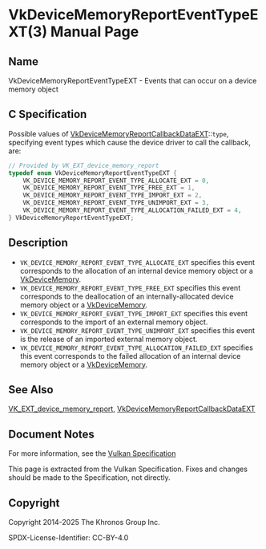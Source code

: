 # VkDeviceMemoryReportEventTypeEXT(3) Manual Page

## Name

VkDeviceMemoryReportEventTypeEXT - Events that can occur on a device memory object



## [](#_c_specification)C Specification

Possible values of [VkDeviceMemoryReportCallbackDataEXT](https://registry.khronos.org/vulkan/specs/latest/man/html/VkDeviceMemoryReportCallbackDataEXT.html)::`type`, specifying event types which cause the device driver to call the callback, are:

```c++
// Provided by VK_EXT_device_memory_report
typedef enum VkDeviceMemoryReportEventTypeEXT {
    VK_DEVICE_MEMORY_REPORT_EVENT_TYPE_ALLOCATE_EXT = 0,
    VK_DEVICE_MEMORY_REPORT_EVENT_TYPE_FREE_EXT = 1,
    VK_DEVICE_MEMORY_REPORT_EVENT_TYPE_IMPORT_EXT = 2,
    VK_DEVICE_MEMORY_REPORT_EVENT_TYPE_UNIMPORT_EXT = 3,
    VK_DEVICE_MEMORY_REPORT_EVENT_TYPE_ALLOCATION_FAILED_EXT = 4,
} VkDeviceMemoryReportEventTypeEXT;
```

## [](#_description)Description

- `VK_DEVICE_MEMORY_REPORT_EVENT_TYPE_ALLOCATE_EXT` specifies this event corresponds to the allocation of an internal device memory object or a [VkDeviceMemory](https://registry.khronos.org/vulkan/specs/latest/man/html/VkDeviceMemory.html).
- `VK_DEVICE_MEMORY_REPORT_EVENT_TYPE_FREE_EXT` specifies this event corresponds to the deallocation of an internally-allocated device memory object or a [VkDeviceMemory](https://registry.khronos.org/vulkan/specs/latest/man/html/VkDeviceMemory.html).
- `VK_DEVICE_MEMORY_REPORT_EVENT_TYPE_IMPORT_EXT` specifies this event corresponds to the import of an external memory object.
- `VK_DEVICE_MEMORY_REPORT_EVENT_TYPE_UNIMPORT_EXT` specifies this event is the release of an imported external memory object.
- `VK_DEVICE_MEMORY_REPORT_EVENT_TYPE_ALLOCATION_FAILED_EXT` specifies this event corresponds to the failed allocation of an internal device memory object or a [VkDeviceMemory](https://registry.khronos.org/vulkan/specs/latest/man/html/VkDeviceMemory.html).

## [](#_see_also)See Also

[VK\_EXT\_device\_memory\_report](https://registry.khronos.org/vulkan/specs/latest/man/html/VK_EXT_device_memory_report.html), [VkDeviceMemoryReportCallbackDataEXT](https://registry.khronos.org/vulkan/specs/latest/man/html/VkDeviceMemoryReportCallbackDataEXT.html)

## [](#_document_notes)Document Notes

For more information, see the [Vulkan Specification](https://registry.khronos.org/vulkan/specs/latest/html/vkspec.html#VkDeviceMemoryReportEventTypeEXT)

This page is extracted from the Vulkan Specification. Fixes and changes should be made to the Specification, not directly.

## [](#_copyright)Copyright

Copyright 2014-2025 The Khronos Group Inc.

SPDX-License-Identifier: CC-BY-4.0